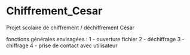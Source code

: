 # Chiffrement_Cesar
Projet scolaire de chiffrement / déchiffrement César

fonctions générales envisagées : 
1 - ouverture fichier 
2 - déchiffrage
3 - chiffrage 
4 - prise de contact avec utilisateur 
 
